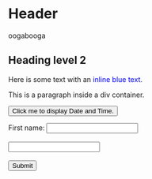 # Header
oogabooga

## Heading level 2

Here is some text with an <span style="color:blue">inline blue text</span>.
<div>
  <p>This is a paragraph inside a div container.</p>
  
</div>

<button type="button"
onclick="document.getElementById('demo').innerHTML = Date()">
Click me to display Date and Time.</button>

<p id="demo"></p>

<label for="fname">First name:</label>
<input type="text" id="fname" name="fname"><br><br>
<input type="text" id="lname" name="lname"><br><br>
<input type="submit" id="submit" value="Submit"/>

<script type = "module">
  import cube from '/scripts.js'
  console.log(cube(3))
  function setStorage(){
    let key = document.getElementById('fname').value
    localStorage.setItem('Keys', 'val')
    localStorage.setItem(key, 'val')
    console.log(5)
  }
  document.getElementById('submit').onClick = setStorage();
</script>



<!-- <button onclick="runPython()">Run Python</button>
  <script>
    function runPython() {
      // Make an AJAX request to a Python script
      var xhr = new XMLHttpRequest();
      xhr.open("GET", "index.py", true);
      xhr.send();
    }
  </script> -->